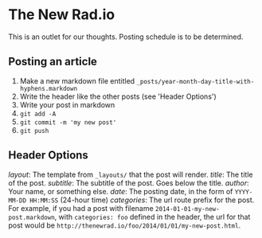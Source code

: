 The New Rad.io
==============

This is an outlet for our thoughts. Posting schedule is to be determined.

Posting an article
------------------

1. Make a new markdown file entitled `_posts/year-month-day-title-with-hyphens.markdown`
2. Write the header like the other posts (see 'Header Options')
3. Write your post in markdown
4. `git add -A`
5. `git commit -m 'my new post'`
6. `git push`

Header Options
--------------

*layout*: The template from `_layouts/` that the post will render.
*title*: The title of the post.
*subtitle*: The subtitle of the post. Goes below the title.
*author*: Your name, or something else.
*date*: The posting date, in the form of `YYYY-MM-DD HH:MM:SS` (24-hour time)
*categories*: The url route prefix for the post. For example, if you had a post with filename `2014-01-01-my-new-post.markdown`, with `categories: foo` defined in the header, the url for that post would be `http://thenewrad.io/foo/2014/01/01/my-new-post.html`.

